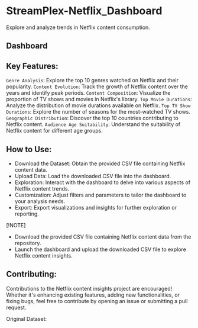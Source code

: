 # StreamPlex-Netflix_Dashboard
Explore and analyze trends in Netflix content consumption.

## Dashboard

## Key Features:
`Genre Analysis`: Explore the top 10 genres watched on Netflix and their popularity.
`Content Evolution`: Track the growth of Netflix content over the years and identify peak periods.
`Content Composition`: Visualize the proportion of TV shows and movies in Netflix's library.
`Top Movie Durations`: Analyze the distribution of movie durations available on Netflix.
`Top TV Show Durations`: Explore the number of seasons for the most-watched TV shows.
`Geographic Distribution`: Discover the top 10 countries contributing to Netflix content.
`Audience Age Suitability`: Understand the suitability of Netflix content for different age groups.

## How to Use:
- Download the Dataset: Obtain the provided CSV file containing Netflix content data.
- Upload Data: Load the downloaded CSV file into the dashboard.
- Exploration: Interact with the dashboard to delve into various aspects of Netflix content trends.
- Customization: Adjust filters and parameters to tailor the dashboard to your analysis needs.
- Export: Export visualizations and insights for further exploration or reporting.

[!NOTE]
- Download the provided CSV file containing Netflix content data from the repository.
- Launch the dashboard and upload the downloaded CSV file to explore Netflix content insights.

## Contributing:
Contributions to the Netflix content insights project are encouraged! Whether it's enhancing existing features, adding new functionalities, or fixing bugs, feel free to contribute by opening an issue or submitting a pull request.

Original Dataset:
